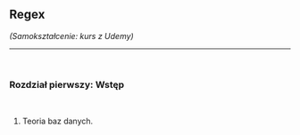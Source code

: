 ## Regex

*(Samokształcenie: kurs z Udemy)*


---

<br>

### Rozdział pierwszy: Wstęp

<br>

1. Teoria baz danych.